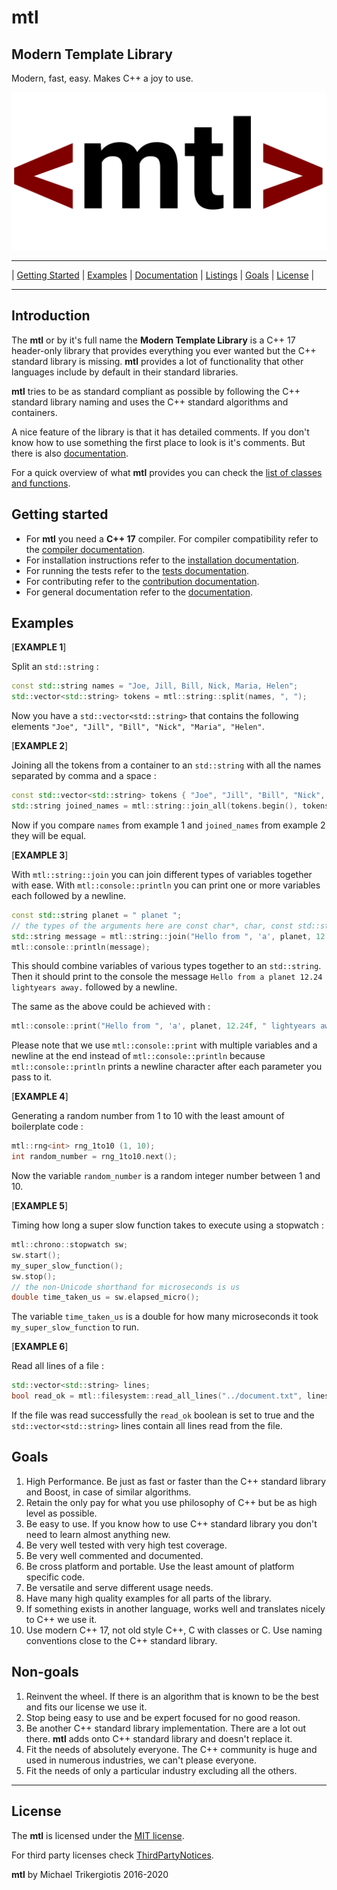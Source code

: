 # mtl

## Modern Template Library

Modern, fast, easy. Makes C++ a joy to use.

![mtl logo](./docs/mtl-logo.png)

------------------------------------------------------------
| [Getting Started](#Getting-started) | [Examples](#Examples) | [Documentation](./docs/documentation.md) | [Listings](./docs/documentation.md#Listings) | [Goals](#Goals) | [License](#License) |

------------------------------------------------------------

## Introduction

The **mtl** or by it's full name the **Modern Template Library** is a C++ 17 header-only library that provides everything you ever wanted but the C++ standard library is missing. **mtl** provides a lot of functionality that other languages include by default in their standard libraries.

**mtl** tries to be as standard compliant as possible by following the C++ standard library naming and uses the C++ standard algorithms and containers.

A nice feature of the library is that it has detailed comments. If you don't know how to use something the first place to look is it's comments. But there is also [documentation](./docs/documentation.md).

For a quick overview of what **mtl** provides you can check the [list of classes and functions](./docs/listing.md).

## Getting started

- For **mtl** you need a **C++ 17** compiler. For compiler compatibility refer to the [compiler documentation](./docs/documentation.md#C++-version-and-compiler-compatibility).
- For installation instructions refer to the [installation documentation](./docs/documentation.md#Installation).
- For running the tests refer to the [tests documentation](./docs/documentation.md#How-to-run-the-tests).
- For contributing refer to the [contribution documentation](./contributing.md).
- For general documentation refer to the [documentation](./docs/documentation.md).

## Examples

[**EXAMPLE 1**]

Split an `std::string` :

```c++
const std::string names = "Joe, Jill, Bill, Nick, Maria, Helen";
std::vector<std::string> tokens = mtl::string::split(names, ", ");
```

Now you have a `std::vector<std::string>` that contains the following elements `"Joe", "Jill", "Bill", "Nick", "Maria", "Helen"`.

[**EXAMPLE 2**]

Joining all the tokens from a container to an `std::string` with all the names separated by comma and a space :

```c++
const std::vector<std::string> tokens { "Joe", "Jill", "Bill", "Nick", "Maria", "Helen" };
std::string joined_names = mtl::string::join_all(tokens.begin(), tokens.end(), ", ");
```

Now if you compare `names` from example 1 and `joined_names` from example 2 they will be equal.

[**EXAMPLE 3**]

With `mtl::string::join` you can join different types of variables together with ease. With `mtl::console::println` you can print one or more variables each followed by a newline.

```c++
const std::string planet = " planet ";
// the types of the arguments here are const char*, char, const std::string, float and const char*
std::string message = mtl::string::join("Hello from ", 'a', planet, 12.24f, " lightyears away.");
mtl::console::println(message);
```

This should combine variables of various types together to an `std::string`. Then it should print to the console the message `Hello from a planet 12.24 lightyears away.` followed by a newline.

The same as the above could be achieved with :

```c++
mtl::console::print("Hello from ", 'a', planet, 12.24f, " lightyears away.", '\n');
```

Please note that we use `mtl::console::print` with multiple variables and a newline at the end instead of `mtl::console::println` because `mtl::console::println` prints a newline character after each parameter you pass to it.

[**EXAMPLE 4**]

Generating a random number from 1 to 10 with the least amount of boilerplate code :

```c++
mtl::rng<int> rng_1to10 (1, 10);
int random_number = rng_1to10.next();
```

Now the variable `random_number` is a random integer number between 1 and 10.

[**EXAMPLE 5**]

Timing how long a super slow function takes to execute using a stopwatch :

```c++
mtl::chrono::stopwatch sw;
sw.start();
my_super_slow_function();
sw.stop();
// the non-Unicode shorthand for microseconds is us
double time_taken_us = sw.elapsed_micro();
```

The variable `time_taken_us` is a double for how many microseconds it took `my_super_slow_function` to run.

[**EXAMPLE 6**]

Read all lines of a file :

```c++
std::vector<std::string> lines;
bool read_ok = mtl::filesystem::read_all_lines("../document.txt", lines);
```

If the file was read successfully the `read_ok` boolean is set to true and the `std::vector<std::string>` lines contain all lines read from the file.

## Goals

1. High Performance. Be just as fast or faster than the C++ standard library and Boost, in case of similar algorithms.
2. Retain the only pay for what you use philosophy of C++ but be as high level as possible.
3. Be easy to use. If you know how to use C++ standard library you don't need to learn almost anything new.
4. Be very well tested with very high test coverage.
5. Be very well commented and documented.
6. Be cross platform and portable. Use the least amount of platform specific code.
7. Be versatile and serve different usage needs.
8. Have many high quality examples for all parts of the library.
9. If something exists in another language, works well and translates nicely to C++ we use it.
10. Use modern C++ 17, not old style C++, C with classes or C. Use naming conventions close to the C++ standard library.

## Non-goals

1. Reinvent the wheel. If there is an algorithm that is known to be the best and fits our license we use it.
2. Stop being easy to use and be expert focused for no good reason.
3. Be another C++ standard library implementation. There are a lot out there. **mtl** adds onto C++ standard library and doesn't replace it.
4. Fit the needs of absolutely everyone. The C++ community is huge and used in numerous industries, we can't please everyone.
5. Fit the needs of only a particular industry excluding all the others.

------------------------------------------------------------

## License

The **mtl** is licensed under the [MIT license](./LICENSE).

For third party licenses check [ThirdPartyNotices](./ThirdPartyNotices.txt).

**mtl** by Michael Trikergiotis 2016-2020
